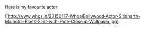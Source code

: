 Here is my favourite actor

![<http://www.whoa.in/20150417-Whoa/Bollywood-Actor-Siddharth-Malhotra-Black-Shirt-with-Face-Closeup-Wallpaper.jpg>]